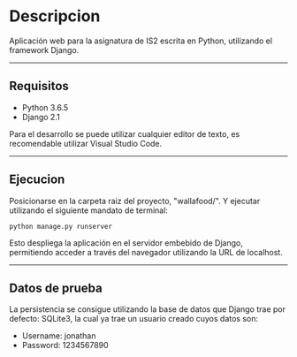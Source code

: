# Descripcion

Aplicación web para la asignatura de IS2 escrita en Python, utilizando el framework Django.

---
## Requisitos

* Python 3.6.5
* Django 2.1

Para el desarrollo se puede utilizar cualquier editor de texto, es recomendable utilizar Visual Studio Code.

---
## Ejecucion

Posicionarse en la carpeta raiz del proyecto, "wallafood/". Y ejecutar utilizando el siguiente mandato de terminal:

```python manage.py runserver```

Esto despliega la aplicación en el servidor embebido de Django, permitiendo acceder a través del navegador utilizando la URL de localhost.

---
## Datos de prueba

La persistencia se consigue utilizando la base de datos que Django trae por defecto: SQLite3, la cual ya trae un usuario creado cuyos datos son:

* Username: jonathan
* Password: 1234567890
